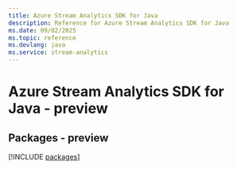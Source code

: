 ```yaml
---
title: Azure Stream Analytics SDK for Java
description: Reference for Azure Stream Analytics SDK for Java
ms.date: 09/02/2025
ms.topic: reference
ms.devlang: java
ms.service: stream-analytics
---
```

# Azure Stream Analytics SDK for Java - preview
## Packages - preview
[!INCLUDE [packages](stream-analytics-index.md)]